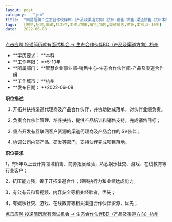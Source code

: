 ```yaml
---
layout:	post
category:	"job"
title:	"网易招聘：生态合作伙伴BD（产品及渠道方向）杭州-销售-销售-渠道销售-杭州本科5-10年"
tags:	[网易,招聘,面试,找工作,工作,内推,销售,销售,渠道销售,杭州,本科,5-10年]
date:	2022-06-08
---
```


[点击应聘 投递简历就有面试机会 ->  生态合作伙伴BD（产品及渠道方向）杭州](http://mobile.bole.netease.com/bole/boleDetail?id=34462&employeeId=346f03c3cda5f04c&key=all)



- **学历要求： **本科
- **工作年限： **5-10年
- **所属部门： **智慧企业事业部-销售中心-生态合作伙伴部-产品及渠道合作组
- **工作城市： **杭州
- **发布日期： **2022-06-08



**职位描述**

1. 开拓并扶持渠道代理商及产品合作伙伴，并协助达成落单，对伙伴业绩负责。

2. 负责合作伙伴管理、培养扶持，提供产品培训和销售支持，完成销售目标；

3. 重点开发有互联网客户资源的渠道代理商及产品合作的ISV伙伴；

4. 协调公司内部产品、研发等部门，支持伙伴完成项目落地。





**职位要求**

1，有5年以上云计算领域销售、商务拓展经验，熟悉娱乐社交、游戏、在线教育等行业客户；

2，抗压能力强，善于开拓渠道合作；超强执行力和业绩达成能力。

3，有公有云和音视频、内容安全等相关经验者，优先；

4，有娱乐社交、游戏、在线教育等相关渠道合作伙伴资源，优先；



[点击应聘 投递简历就有面试机会 ->  生态合作伙伴BD（产品及渠道方向）杭州](http://mobile.bole.netease.com/bole/boleDetail?id=34462&employeeId=346f03c3cda5f04c&key=all)